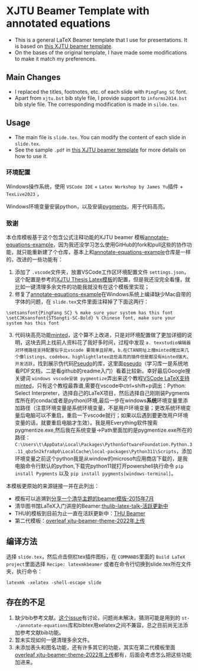 # XJTU Beamer Template with annotated equations

- This is a general LaTeX Beamer template that I use for presentations. It is based on [this XJTU beamer template](https://www.overleaf.com/latex/templates/xjtu-beamer-theme/ddhzxgwqbvsy).
- On the bases of the original template, I have made some modifications to make it match my preferences.

## Main Changes

- I replaced the titles, footnotes, etc. of each slide with `PingFang SC` font.
- Apart from `xjtu.bst` bib style file, I provide support to `informs2014.bst` bib style file. The corresponding modification is made in `silde.tex`.

## Usage

- The main file is `slide.tex`. You can modify the content of each slide in `slide.tex`.
- See the sample `.pdf` in [this XJTU beamer template](https://www.overleaf.com/latex/templates/xjtu-beamer-theme/ddhzxgwqbvsy) for more details on how to use it.

### 环境配置

Windows操作系统，使用 `VSCode IDE` + `Latex Workshop by James Yu`插件 + `TexLive2023` ，

Windows环境变量安装python，以及安装[pygments](https://pygments.org/)，用于代码高亮。

### 致谢

本仓库模板基于这个包含公式注释功能的XJTU beamer 模板[annotate-equations-example](https://github.com/hjnnjh/annotate-equations-example)，因为我还没学习怎么使用GitHub的fork和pull这些的协作功能，就只能重新建了个仓库，基本上和[annotate-equations-example](https://github.com/hjnnjh/annotate-equations-example)仓库是一样的，改进的一些功能有：

1. 添加了 `.vscode`文件夹，放置VSCode工作区环境配置文件 `settings.json`，这个配置是参考的[XJTU Thesis Latex模板](https://github.com/obster-y/XJTU-thesis)的配置，但是我还没完全看懂，就比如一键清理多余文件的功能我就没有在这个模板里实现；
2. 修复了[annotate-equations-example](https://github.com/hjnnjh/annotate-equations-example)在Windows系统上编译缺少Mac自带的字体的问题，在 `slide.tex`文件里面注释掉了下面这两行：

```
\setsansfont{PingFang SC} % make sure your system has this font
\setCJKsansfont{STSongti-SC-Bold} % Chinese font, make sure your system has this font
```

3. 代码块高亮功能[minted](https://ctan.org/pkg/minted)，这个算不上改进，只是对环境配置做了更加详细的说明，这块去网上找前人资料花了我好多时间，过程中发现 `a. texstudio编辑器对环境路径支持配置似乎比vscode 要简单且好用`，`b.在CTAN网址上搜minted搜出来几个像listings、codebox、highlightlatex这些高亮的插件但是都没有minted强大、开发活跃`，找到展示伪代码[Pseudo](https://ctan.org/topic/pseudocode)的库，这里面[pseudo](https://ctan.org/pkg/pseudo)（学习库一是系统地看PDF文档，二是看github的readme入门）看着比较新。幸好最后Google搜关键词 `windows vscode安装 pygmentize`弄出来这个教程[VSCode LaTeX支持minted](ttps://blog.csdn.net/weixin_39278265/article/details/126907724)，只有这个教程最靠谱,需要在vscode中ctrl+shift+p调出：Python: Select Interpreter，选择自己的LaTeX项目，然后选择自己刚刚装Pygments库所在的conda(或者是python)环境,最后一步在windows**系统**环境变量里添加路径（注意环境变量是系统环境变量，不是用户环境变量；更改系统环境变量后电脑可以不重启，重启一下vscode就行；如果以后遇到要更改用户环境变量的话，就要重启电脑才生效）。我是用Everything软件搜索pygmentize.exe,然后我在系统变量->Path里面加的是pygmentize.exe所在的路径： `C:\Users\t\AppData\Local\Packages\PythonSoftwareFoundation.Python.3.11_qbz5n2kfra8p0\LocalCache\local-packages\Python311\Scripts`，添加环境变量之前这个python我是从window的microsoft应用商店下载的，是我电脑命令行默认的python,下载完python11就打开powershell执行命令 `pip install Pygments` 以及 `pip install pygments[windows-terminal]`。

本模板更原始的来源链接一并在此列出：

* 模板可以追溯到[分享一个清华主题的beamer模版-2015年7月](https://www.latexstudio.net/archives/4051.html)
* 清华图书馆LaTeX入门讲座的Beamer:[thulib-latex-talk-活跃更新中](https://github.com/tuna/thulib-latex-talk)
* THU的模板到目前为止一直在活跃更新中：[THU Beamer](https://github.com/YangLaTeX/thubeamer)
* 第二代模板：[overleaf xjtu-beamer-theme-2022年上传](https://www.overleaf.com/latex/templates/xjtu-beamer-theme/ddhzxgwqbvsy)

## 编译方法

选择 `slide.tex`，然后点击侧栏tex插件图标，在 `COMMANDS`里面的 `Build LaTeX project`里面选择 `Recipe: latexmkbeamer`
或者在命令行切换到slide.tex所在文件夹，执行命令：

```
latexmk -xelatex -shell-escape slide
```

## 存在的不足

1. 缺少bib参考文献。[这个issue](https://github.com/st--/annotate-equations/issues/21)有讨论，问题尚未解决，猜测可能是用到的 `st--/annotate-equations`库和bibtex用xelatex之间不兼容，总之目前尚无法添加参考文献bib功能。
2. 暂未实现如何一键清理多余文件。
3. 未添加表头和图名功能，还有许多其它的功能，其实在第二代模板里面[overleaf xjtu-beamer-theme-2022年上传](https://www.overleaf.com/latex/templates/xjtu-beamer-theme/ddhzxgwqbvsy)都有，后面会考虑怎么把这些功能加进来。
